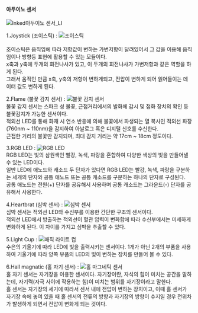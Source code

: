 <b>아두이노 센서</b>
<br><br>
![Inked아두이노 센서_LI](https://user-images.githubusercontent.com/59801728/73622096-cba91900-467b-11ea-9ceb-72104e0c4148.jpg)



1.Joystick (조이스틱)
: ![조이스틱](https://user-images.githubusercontent.com/59801728/73620992-b0d4a580-4677-11ea-90ff-edad3b861f1f.PNG)
<br><br>
조이스틱은 움직임에 따라 저항값이 변하는 가변저항이 달려있어서 그 값을 이용해 움직임이나 방향등 표현에 활용할 수 있는 모듈이다.<br>
x축과 y축에 두개의 회전나사가 있고, 이 두개의 회전나사가 가변저항과 같은 역할을 하게 된다.<br>
그래서 움직인 만큼 x축, y축의 저항이 변하게되고, 전압이 변하게 되어 읽어들이는 데이터 값도 변하게 된다.


2.Flame (불꽃 감지 센서)
: ![불꽃 감지 센서](https://user-images.githubusercontent.com/59801728/73621236-b41c6100-4678-11ea-894d-1a5e30974ff0.jpg)
<br>
불꽃 감지 센서는 스파크 성 불꽃, 근접거리에서의 발화체 감시 및 점화 장치의 확인 등 불꽃감지가 가능한 센서이다.<br>
적외선 LED를 통해 화재 시 연소 반응에 의해 불꽃에서 파생되는 열 복사인 적외선 파장(760nm ~ 110nm)을 감지하여 아날로그 혹은 디지털 신호를 수신한다.<br>
근접한 거리의 불꽃만 감지되며, 최대 감지 거리는 약 17cm ~ 18cm 정도이다.


3.RGB LED
: ![RGB LED](https://user-images.githubusercontent.com/59801728/73626710-43cc0a80-468d-11ea-9cd0-27f15ff7df69.jpg)<br>RGB LED는 빛의 삼원색인 빨강, 녹색, 파랑을 혼합하여 다양한 색상의 빛을 만들어낼 수 있는 LED이다.<br>
일반 LED에 애노드와 캐소드 두 단자가 있다면 RGB LED는 빨강, 녹색, 파랑을 구분하는 세개의 단자와 공통 애노드 또는 공통 캐소드를 구분하는 하나의 단자로 구성된다.<br>
공통 애노드는 전원(+) 단자를 공유해서 사용하며 공통 캐소드는 그라운드(-) 단자를 공유해서 사용한다.


4.Heartbrat (심박 센서)
: ![심박 센서](https://user-images.githubusercontent.com/59801728/73627071-922dd900-468e-11ea-9c35-1a5649b6fd73.jpg)<br>
심박 센서는 적외선 LED와 수신부를 이용한 간단한 구조의 센서이다. <br>
적외선 LED에서 방출하는 적외선이 혈관 압력이 변화함에 따라 수신부에서는 미세하게 변화하게 된다. 이 차이를 가지고 심박을 추출할 수 있다.


5.Light Cup
: ![매직 라이트 컵](https://user-images.githubusercontent.com/59801728/73627612-b5598800-4690-11ea-8cbf-5cf1f5035361.jpg)<br>
수은의 기울기에 따라 LED에 빛을 출력시키는 센서이다. 1개가 아닌 2개의 부품을 사용하여 기울기에 따라 양쪽 부품의 LED의 빛이 변하는 장치를 만들어 볼 수 있다.


6.Hall magnatic (홀 자기 센서)
: ![홀 마그네틱 센서](https://user-images.githubusercontent.com/59801728/73627867-a7f0cd80-4691-11ea-978c-eac2d303975f.jpg)<br>
홀 자기 센서는 자기장을 이용한 센서이다. 자기장이란, 자석의 힘이 미치는 공간을 말하는데, 자기력(자극 사이에 작용하는 힘)이 미치는 범위를 자기장이라고 말한다.<br> 홀 센서는 자기장의 세기에 따라서 센서 내에 전압이 변하는 장치이고, 이때 홀 센서가 자기장 속에 놓여 있을 때 홀 센서의 전류의 방향과 자기장의 방향이 수지일 경우 전위차가 발생하게 되면서 전압이 변화게 되는 것이다.
